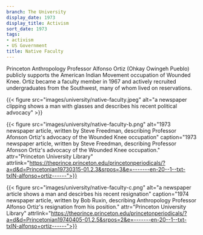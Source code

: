 ```yaml
---
branch: The University
display_date: 1973
display_title: Activism
sort_date: 1973
tags:
- activism
- US Government
title: Native Faculty
---
```


Princeton Anthropology Professor Alfonso Ortiz (Ohkay Owingeh Pueblo) publicly supports the American Indian Movement occupation of Wounded Knee. Ortiz became a faculty member in 1967 and actively recruited undergraduates from the Southwest, many of whom lived on reservations. 


{{< figure src="images/university/native-faculty.jpeg" alt="a newspaper clipping shows a man with glasses and describes his recent political advocacy" >}}

{{< figure src="images/university/native-faculty-b.png" alt="1973 newspaper article, written by Steve Freedman, describing Professor Afonson Ortiz's advocacy of the Wounded Knee occupation" caption="1973 newspaper article, written by Steve Freedman, describing Professor Afonson Ortiz's advocacy of the Wounded Knee occupation." attr="Princeton University Library" attrlink="https://theprince.princeton.edu/princetonperiodicals/?a=d&d=Princetonian19730315-01.2.3&srpos=3&e=-------en-20--1--txt-txIN-alfonso+ortiz------">}}


{{< figure src="images/university/native-faculty-c.png" alt="a newspaper article shows a man and descirbes his recent resignation" caption="1974 newspaper article, written by Bob Ruxin, describing Anthropology Professor Alfonso Ortiz's resignation from his position." attr="Princeton University Library" attrlink="https://theprince.princeton.edu/princetonperiodicals/?a=d&d=Princetonian19740405-01.2.5&srpos=2&e=-------en-20--1--txt-txIN-alfonso+ortiz------">}}
